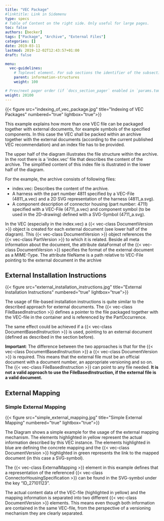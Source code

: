 ```yaml
---
title: "VEC Package"
#linktitle: Link in Sidemenu
type: specs
# Table of Content on the right side. Only useful for large pages.
toc: false
authors: [becker]
tags: ["Package", "Archive", "External Files"]
categories: []
date: 2019-03-11
lastmod: 2019-12-02T12:43:57+01:00
draft: false

menu:
  vec-guidelines:
    # Toplevel element. For sub sections the identifier of the subsection
    parent: information-structures
    weight: 100

# Prev/next pager order (if `docs_section_pager` enabled in `params.toml`)
weight: 20100
---
```


{{< figure src="indexing_of_vec_package.jpg" title="Indexing of VEC Packages" numbered="true" lightbox="true">}}

This example explains how more than one VEC file can be packaged together with external documents, for example symbols of the specified components. In this case the VEC shall be packed within an archive together with the external documents (according to the current published VEC recommendation) and an index file has to be provided.

The upper half of the diagram illustrates the file structure within the archive. In the root there is a 'index.vec' file that describes the content of the archive. The simplified content of this index file is illustrated in the lower half of the diagram.

For the example, the archive consists of following files:

  * index.vec: Describes the content of the archive.
  * A harness with the part number 4811 specified by a VEC-File (4811_a.vec) and a 2D SVG representation of the harness (4811_a.svg).
  * A component description of connector housing (part number: 4711) specified with a VEC-File (4711_a.vec) and component symbol (to be used in the 2D-drawing) defined with a SVG-Symbol (4711_a.svg).

In the VEC (especially in the index.vec) a {{< vec-class DocumentVersion >}} object is created for each external document (see lower half of the diagram). This {{< vec-class DocumentVersion >}} object references the {{< vec-class PartVersion >}} to which it is related. Beside all meta information about the document, the attribute dataFormat of the {{< vec-class DocumentVersion >}} specifies the format of the external document as a MIME-Type. The attribute fileName is a path relative to VEC-File pointing to the external document in the archive

## External Installation Instructions 

{{< figure src="external_installation_instructions.jpg" title="External Installation Instructions" numbered="true" lightbox="true">}}

The usage of file-based installation instructions is quite similar to the described approach for external documents. The {{< vec-class FileBasedInstruction >}} defines a pointer to the file packaged together with the VEC-file in the container and is referenced by the PartOccurrence.

The same effect could be achieved if a {{< vec-class DocumentBasedInstruction >}} is used, pointing to an external document (defined as described in the section before).

**Important**: The difference between the two approaches is that for the {{< vec-class DocumentBasedInstruction >}} a {{< vec-class DocumentVersion >}} is required. This means that the external file must be an official document with a document number, an appropriate versioning and so on. The {{< vec-class FileBasedInstruction >}} can point to any file needed. **It is not a valid approach to use the FileBasedInstruction, if the external file is a valid document.**

## External Mapping
### Simple External Mapping
{{< figure src="simple_external_mapping.jpg" title="Simple External Mapping" numbered="true" lightbox="true">}}

The Diagram shows a simple example for the usage of the external mapping mechanism. The elements highlighted in yellow represent the actual information described by this VEC instance. The elements highlighted in blue are defining the concrete mapping and the {{< vec-class DocumentVersion >}} highlighted in green represents the link to the mapped document (in this case a SVG-symbol).

The {{< vec-class ExternalMapping >}} element in this example defines that a representation of the referenced {{< vec-class ConnectorHousingSpecification >}} can be found in the SVG-symbol under the key “ID_27101123”.

The actual content data of the VEC-file (highlighted in yellow) and the mapping information is separated into two different {{< vec-class DocumentVersion >}} elements. This means even though both information are contained in the same VEC-file, from the perspective of a versioning mechanism they are clearly separated.


